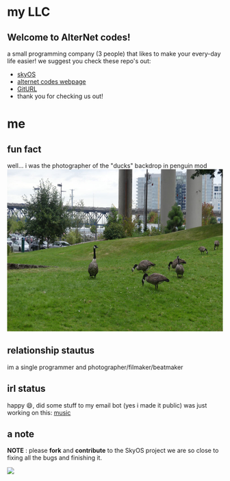 # my LLC
## Welcome to AlterNet codes!
a small programming company (3 people) that likes to make your every-day life easier!
we suggest you check these repo's out:
+ [skyOS](https://github.com/Alter-Net-codes/SkyOS)
+ [alternet codes webpage](https://webbrowser11.github.io/Alter-Net-codes/)
+ [GitURL](https://github.com/Alter-Net-codes/GitURL)
+ thank you for checking us out!

# me
## fun fact
well... i was the photographer of the "ducks" backdrop in penguin mod
![ducks](https://github.com/webbrowser11/webbrowser11/blob/main/images/ducks.jpg)
## relationship stautus
im a single programmer and photographer/filmaker/beatmaker

## irl status
happy 😄, did some stuff to my email bot (yes i made it public)
was just working on this:
[music](https://www.bandlab.com/track/0325464f-d473-ef11-bdfd-000d3a96c7c8?revId=0225464f-d473-ef11-bdfd-000d3a96c7c8)
## a note
**NOTE** : please **fork** and **contribute** to the SkyOS project we are so close to fixing all the bugs and finishing it.

[![](https://visitcount.itsvg.in/api?id=webbrowser11&label=Profile%20Views&color=0&icon=0&pretty=false)](https://visitcount.itsvg.in)
